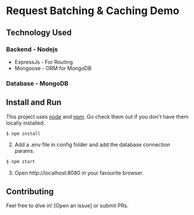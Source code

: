 # Request Batching & Caching Demo

## Technology Used
### Backend - Nodejs
 * ExpressJs - For Routing
 * Mongoose - ORM for MongoDB
### Database - MongoDB

## Install and Run

This project uses [node](http://nodejs.org) and [npm](https://npmjs.com). Go check them out if you don't have them locally installed.

```sh
$ npm install
```
 2. Add a .env file in config folder and add the database connection params.

```bash
$ npm start
```

 3. Open http://localhost:8080 in your favourite browser.


## Contributing

Feel free to dive in! [Open an issue] or submit PRs.
